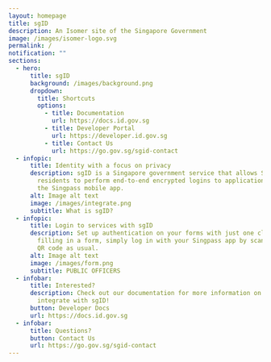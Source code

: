 ```yaml
---
layout: homepage
title: sgID
description: An Isomer site of the Singapore Government
image: /images/isomer-logo.svg
permalink: /
notification: ""
sections:
  - hero:
      title: sgID
      background: /images/background.png
      dropdown:
        title: Shortcuts
        options:
          - title: Documentation
            url: https://docs.id.gov.sg
          - title: Developer Portal
            url: https://developer.id.gov.sg
          - title: Contact Us
            url: https://go.gov.sg/sgid-contact
  - infopic:
      title: Identity with a focus on privacy
      description: sgID is a Singapore government service that allows Singapore
        residents to perform end-to-end encrypted logins to applications with
        the Singpass mobile app.
      alt: Image alt text
      image: /images/integrate.png
      subtitle: What is sgID?
  - infopic:
      title: Login to services with sgID
      description: Set up authentication on your forms with just one click. If you are
        filling in a form, simply log in with your Singpass app by scanning the
        QR code as usual.
      alt: Image alt text
      image: /images/form.png
      subtitle: PUBLIC OFFICERS
  - infobar:
      title: Interested?
      description: Check out our documentation for more information on how to
        integrate with sgID!
      button: Developer Docs
      url: https://docs.id.gov.sg
  - infobar:
      title: Questions?
      button: Contact Us
      url: https://go.gov.sg/sgid-contact
---
```

